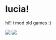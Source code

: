 # lucia!

hi!! i mod old games :)

[![](https://github-readme-stats.vercel.app/api/top-langs/?username=saturnaliam&layout=compact&langs_count=6&hide=CMake,Astro,Vim%20Script&exclude_repo=dotfiles,dotfiles-hyprland,saturn&custom_title=lucia%20languages%21%21)](https://github.com/anuraghazra/github-readme-stats)
![](https://github-readme-stats.vercel.app/api?username=saturnaliam&show_icons=true)
